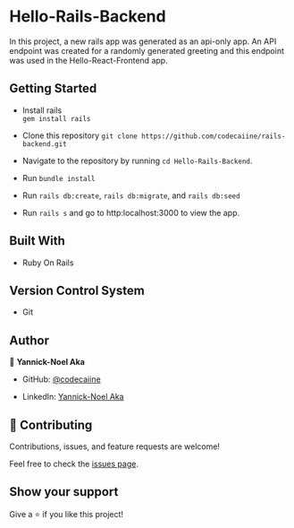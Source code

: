 # Hello-Rails-Backend

In this project, a new rails app was generated as an api-only app. An API endpoint was created for a randomly generated greeting  and this endpoint was used in the Hello-React-Frontend app.


## Getting Started

- Install rails  
  `gem install rails`

- Clone this repository
  `git clone https://github.com/codecaiine/rails-backend.git` 

- Navigate to the repository by running
  `cd Hello-Rails-Backend`.

- Run `bundle install` 

- Run `rails db:create`, `rails db:migrate`, and `rails db:seed`  

- Run `rails s` and go to http:localhost:3000 to view the app.

## Built With

- Ruby On Rails

## Version Control System

- Git

## Author

👤 **Yannick-Noel Aka**

- GitHub: [@codecaiine](https://github.com/codecaiine/)

- LinkedIn: [Yannick-Noel Aka](https://www.linkedin.com/in/yannick-no%C3%ABl-aka/)


## 🤝 Contributing

Contributions, issues, and feature requests are welcome!

Feel free to check the [issues page](https://github.com/codecaiine/rails-backend/issues).

## Show your support

Give a ⭐️ if you like this project!
